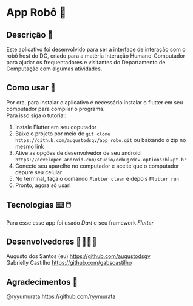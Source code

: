# App Robô 🤖
## Descrição 📄
Este aplicativo foi desenvolvido para ser a interface de interação com o robô host do DC, criado para a matéria Interação Humano-Computador para ajudar os frequentadores e visitantes do Departamento de Computação com algumas atividades.

## Como usar 📲
Por ora, para instalar o aplicativo é necessário instalar o flutter em seu computador para compilar o programa.\
Para isso siga o tutorial:
1. Instale Flutter em seu coputador
2. Baixe o projeto por meio de ```git clone https://github.com/augustodsgv/app_robo.git``` ou baixando o zip no mesmo link
3. Ative as opções de desenvolvedor de seu android ```https://developer.android.com/studio/debug/dev-options?hl=pt-br```
4. Conecte seu aparelho no computador e aceite que o computador depure seu celular
5. No terminal, faça o comando ```Flutter clean``` e depois ```Flutter run```
6. Pronto, agora só usar!

## Tecnologias ⌨️ 🖱️
Para esse esse app foi usado _Dart_ e seu framework _Flutter_

## Desenvolvedores 👨‍💻👩‍💻
Augusto dos Santos (eu) https://github.com/augustodsgv \
Gabrielly Castilho https://github.com/gabscastilho

## Agradecimentos 🤝
@ryyumurata https://github.com/ryymurata
